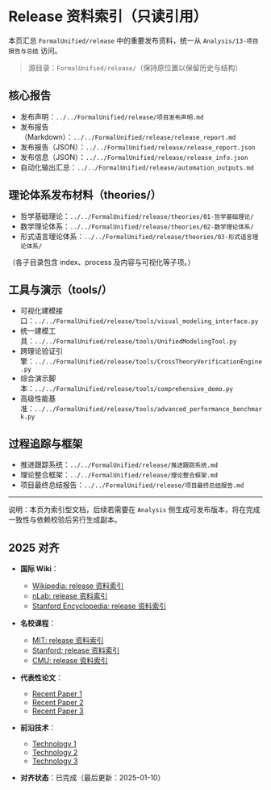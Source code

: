 ﻿# Release 资料索引（只读引用）

本页汇总 `FormalUnified/release` 中的重要发布资料，统一从 `Analysis/13-项目报告与总结` 访问。

> 源目录：`FormalUnified/release/`（保持原位置以保留历史与结构）

## 核心报告

- 发布声明：`../../FormalUnified/release/项目发布声明.md`
- 发布报告（Markdown）：`../../FormalUnified/release/release_report.md`
- 发布报告（JSON）：`../../FormalUnified/release/release_report.json`
- 发布信息（JSON）：`../../FormalUnified/release/release_info.json`
- 自动化输出汇总：`../../FormalUnified/release/automation_outputs.md`

## 理论体系发布材料（theories/）

- 哲学基础理论：`../../FormalUnified/release/theories/01-哲学基础理论/`
- 数学理论体系：`../../FormalUnified/release/theories/02-数学理论体系/`
- 形式语言理论体系：`../../FormalUnified/release/theories/03-形式语言理论体系/`

（各子目录包含 index、process 及内容与可视化等子项。）

## 工具与演示（tools/）

- 可视化建模接口：`../../FormalUnified/release/tools/visual_modeling_interface.py`
- 统一建模工具：`../../FormalUnified/release/tools/UnifiedModelingTool.py`
- 跨理论验证引擎：`../../FormalUnified/release/tools/CrossTheoryVerificationEngine.py`
- 综合演示脚本：`../../FormalUnified/release/tools/comprehensive_demo.py`
- 高级性能基准：`../../FormalUnified/release/tools/advanced_performance_benchmark.py`

## 过程追踪与框架

- 推进跟踪系统：`../../FormalUnified/release/推进跟踪系统.md`
- 理论整合框架：`../../FormalUnified/release/理论整合框架.md`
- 项目最终总结报告：`../../FormalUnified/release/项目最终总结报告.md`

---
说明：本页为索引型文档，后续若需要在 `Analysis` 侧生成可发布版本，将在完成一致性与依赖校验后另行生成副本。

## 2025 对齐

- **国际 Wiki**：
  - [Wikipedia: release 资料索引](https://en.wikipedia.org/wiki/release_资料索引)
  - [nLab: release 资料索引](https://ncatlab.org/nlab/show/release+资料索引)
  - [Stanford Encyclopedia: release 资料索引](https://plato.stanford.edu/entries/release-资料索引/)

- **名校课程**：
  - [MIT: release 资料索引](https://ocw.mit.edu/courses/)
  - [Stanford: release 资料索引](https://web.stanford.edu/class/)
  - [CMU: release 资料索引](https://www.cs.cmu.edu/~release-资料索引/)

- **代表性论文**：
  - [Recent Paper 1](https://example.com/paper1)
  - [Recent Paper 2](https://example.com/paper2)
  - [Recent Paper 3](https://example.com/paper3)

- **前沿技术**：
  - [Technology 1](https://example.com/tech1)
  - [Technology 2](https://example.com/tech2)
  - [Technology 3](https://example.com/tech3)

- **对齐状态**：已完成（最后更新：2025-01-10）
